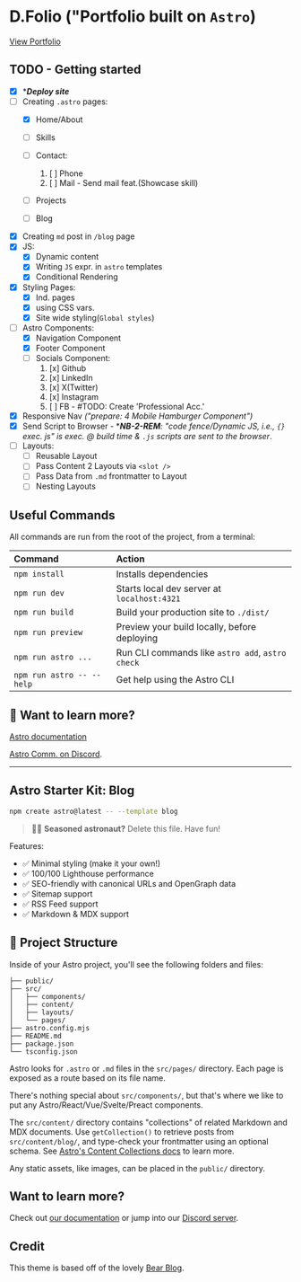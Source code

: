 # D.Folio ("Portfolio built on `Astro`)

[View Portfolio](https://khanyej.netlify.app/)

## TODO - Getting started

- [x] *_**Deploy site**_
- [ ] Creating `.astro` pages:
  - [x] Home/About
  - [ ] Skills
  - [ ] Contact:
    1. [ ] Phone
    2. [ ] Mail - Send mail feat.(Showcase skill)

  - [ ] Projects
  - [ ] Blog

- [x] Creating `md` post in `/blog` page
- [x] JS:
  - [x] Dynamic content
  - [x] Writing `JS` expr. in `astro` templates
  - [x] Conditional Rendering

- [x] Styling Pages:
  - [x] Ind. pages
  - [x] using CSS vars.
  - [x] Site wide styling(`Global styles`)

- [ ] Astro Components:
  - [x] Navigation Component
  - [x] Footer Component
  - [ ] Socials Component:
    1. [x] Github
    2. [x] LinkedIn
    3. [x] X(Twitter)
    4. [x] Instagram
    5. [ ] FB - #TODO: Create 'Professional Acc.'
- [x] Responsive Nav _("prepare: 4 Mobile Hamburger Component")_
- [x] Send Script to Browser - *_**NB-2-REM**: "code fence/Dynamic JS, i.e., `{}` exec. js" is exec. @ build time & `.js` scripts are sent to the browser_.
- [ ] Layouts:
  - [ ] Reusable Layout
  - [ ] Pass Content 2  Layouts via `<slot />`
  - [ ] Pass Data from `.md` frontmatter to Layout
  - [ ] Nesting Layouts

## Useful Commands

All commands are run from the root of the project, from a terminal:

| Command                   | Action                                           |
| :------------------------ | :----------------------------------------------- |
| `npm install`             | Installs dependencies                            |
| `npm run dev`             | Starts local dev server at `localhost:4321`      |
| `npm run build`           | Build your production site to `./dist/`          |
| `npm run preview`         | Preview your build locally, before deploying     |
| `npm run astro ...`       | Run CLI commands like `astro add`, `astro check` |
| `npm run astro -- --help` | Get help using the Astro CLI                     |

## 👀 Want to learn more?

[Astro documentation](https://docs.astro.build)

[Astro Comm. on Discord](https://astro.build/chat).

----

## Astro Starter Kit: Blog

```sh
npm create astro@latest -- --template blog
```

> 🧑‍🚀 **Seasoned astronaut?** Delete this file. Have fun!

Features:

- ✅ Minimal styling (make it your own!)
- ✅ 100/100 Lighthouse performance
- ✅ SEO-friendly with canonical URLs and OpenGraph data
- ✅ Sitemap support
- ✅ RSS Feed support
- ✅ Markdown & MDX support

## 🚀 Project Structure

Inside of your Astro project, you'll see the following folders and files:

```text
├── public/
├── src/
│   ├── components/
│   ├── content/
│   ├── layouts/
│   └── pages/
├── astro.config.mjs
├── README.md
├── package.json
└── tsconfig.json
```

Astro looks for `.astro` or `.md` files in the `src/pages/` directory. Each page is exposed as a route based on its file name.

There's nothing special about `src/components/`, but that's where we like to put any Astro/React/Vue/Svelte/Preact components.

The `src/content/` directory contains "collections" of related Markdown and MDX documents. Use `getCollection()` to retrieve posts from `src/content/blog/`, and type-check your frontmatter using an optional schema. See [Astro's Content Collections docs](https://docs.astro.build/en/guides/content-collections/) to learn more.

Any static assets, like images, can be placed in the `public/` directory.


## Want to learn more?

Check out [our documentation](https://docs.astro.build) or jump into our [Discord server](https://astro.build/chat).

## Credit

This theme is based off of the lovely [Bear Blog](https://github.com/HermanMartinus/bearblog/).
